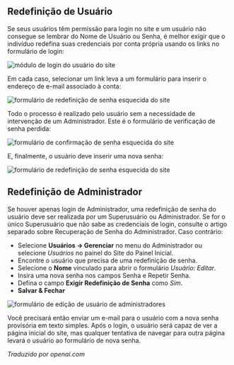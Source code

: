 <!-- Filename: J4.x:User_Password_Reset / Display title: Redefinição de Senha do Usuário -->

## Redefinição de Usuário

Se seus usuários têm permissão para login no site e um usuário não consegue se lembrar do Nome de Usuário ou Senha, é melhor exigir que o indivíduo redefina suas credenciais por conta própria usando os links no formulário de login:

![módulo de login do usuário do site](../../../en/images/users/user-site-login-module.png)

Em cada caso, selecionar um link leva a um formulário para inserir o endereço de e-mail associado à conta:

![formulário de redefinição de senha esquecida do site](../../../en/images/users/user-forgot-password-reset.png)

Todo o processo é realizado pelo usuário sem a necessidade de intervenção de um Administrador. Este é o formulário de verificação de senha perdida:

![formulário de confirmação de senha esquecida do site](../../../en/images/users/user-forgot-password-confirm.png)

E, finalmente, o usuário deve inserir uma nova senha:

![formulário de redefinição de senha esquecida do site](../../../en/images/users/user-forgot-password-complete.png)

## Redefinição de Administrador

Se houver apenas login de Administrador, uma redefinição de senha do usuário deve ser realizada por um Superusuário ou Administrador. Se for o único Superusuário que não sabe as credenciais de login, consulte o artigo separado sobre Recuperação de Senha do Administrador. Caso contrário:

- Selecione **Usuários → Gerenciar** no menu do Administrador ou selecione
  *Usuários* no painel do Site do Painel Inicial.
- Encontre o usuário que precisa de uma redefinição de senha.
- Selecione o **Nome** vinculado para abrir o formulário *Usuário: Editar*.
- Insira uma nova senha nos campos Senha e Repetir Senha.
- Defina o campo **Exigir Redefinição de Senha** como *Sim*.
- **Salvar & Fechar**

![formulário de edição de usuário de administradores](../../../en/images/users/users-edit-user-john-doe.png)

Você precisará então enviar um e-mail para o usuário com a nova senha provisória em texto simples. Após o login, o usuário será capaz de ver a página inicial do site, mas qualquer tentativa de navegar para outra página levará o usuário ao formulário de nova senha.

*Traduzido por openai.com*

